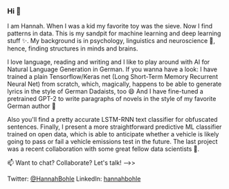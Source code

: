 ### Hi 👋 
I am Hannah. When I was a kid my favorite toy was the sieve. Now I find patterns in data. This is my sandpit for machine learning and deep learning stuff ✨. 
My background is in psychology, linguistics and neuroscience :brain:, hence, finding structures in minds and brains. 

I love language, reading and writing and I like to play around with AI for Natural Language Generation in German. If you wanna have a look: I have trained a plain Tensorflow/Keras net (Long Short-Term Memory Recurrent Neural Net) from scratch, which, magically, happens to be able to generate lyrics in the style of German Dadaists, too 😄 And I have fine-tuned a pretrained GPT-2 to write paragraphs of novels in the style of my favorite German author 💬

Also you'll find a pretty accurate LSTM-RNN text classifier for obfuscated sentences. Finally, I present a more straightforward predictive ML classifier trained on open data, which is able to anticipate whether a vehicle is likely going to pass or fail a vehicle emissions test in the future. The last project was a recent collaboration with some great fellow data scientists 👯.  

📫 Want to chat? Collaborate? Let's talk! -->>

Twitter: [@HannahBohle](https://twitter.com/HannahBohle)
LinkedIn: [hannahbohle](https://linkedin.com/in/hannahbohle)



<!--
**hhnnhh/hhnnhh** is a ✨ _special_ ✨ repository because its `README.md` (this file) appears on your GitHub profile.

Here are some ideas to get you started:

- 🔭 I’m currently working on ...
- 🌱 I’m currently learning ...
- 👯 I’m looking to collaborate on ...
- 🤔 I’m looking for help with ...
- 💬 Ask me about ...
- 📫 How to reach me: ...
- 😄 Pronouns: ...
- ⚡ Fun fact: ...
-->
